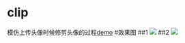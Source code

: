 # clip
模仿上传头像时候修剪头像的过程[demo](http://dearxiaojie.xyz/clip/)
#效果图
##1
![](https://github.com/swust-xiaoj/clip/raw/master/cut/1.jpg)
##2
![](https://github.com/swust-xiaoj/clip/raw/master/cut/2.png)
